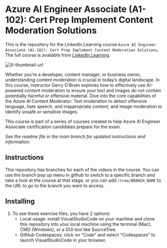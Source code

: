# Azure AI Engineer Associate (A1-102): Cert Prep Implement Content Moderation Solutions
This is the repository for the LinkedIn Learning course `Azure AI Engineer Associate (A1-102): Cert Prep Implement Content Moderation Solutions`. The full course is available from [LinkedIn Learning][lil-course-url].

![lil-thumbnail-url]

<p>Whether you’re a developer, content manager, or business owner, understanding content moderation is crucial in today’s digital landscape. In this course, instructor Gerry O'Brien explores how to effectively use AI-powered content moderation to ensure your text and images do not contain potentially harmful or offensive material. Dive into the core capabilities of the Azure AI Content Moderator: Text moderation to detect offensive language, hate speech, and inappropriate content; and image moderation to identify unsafe or sensitive images.
</p><p>
This course is part of a series of courses created to help Azure AI Engineer Associate certification candidates prepare for the exam.

_See the readme file in the main branch for updated instructions and information._
## Instructions
This repository has branches for each of the videos in the course. You can use the branch pop up menu in github to switch to a specific branch and take a look at the course at that stage, or you can add `/tree/BRANCH_NAME` to the URL to go to the branch you want to access.

## Installing
1. To use these exercise files, you have 2 options:
	- Local usage: install VisualStudioCode on your machine and clone this repository into your local machine using the terminal (Mac), CMD (Windows), or a GUI tool like SourceTree.
	- GitHub Codespaces: click on "Code" and select "Codespaces" to launch VisualStudioCode in your browser. 

[0]: # (Replace these placeholder URLs with actual course URLs)

[lil-course-url]: https://www.linkedin.com/learning/azure-ai-engineer-associate-a1-102-cert-prep-implement-content-moderation-solutions-text
[lil-thumbnail-url]: https://media.licdn.com/dms/image/D560DAQFaLKzbfD-o_A/learning-public-crop_675_1200/0/1716416526690?e=2147483647&v=beta&t=SD_kirWkWxDUzjok6lCW-_3T4lvTOLigpeF7k6_3Gl4

